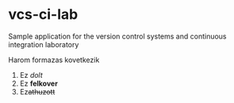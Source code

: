 # vcs-ci-lab
Sample application for the version control systems and continuous integration laboratory

Harom formazas kovetkezik
1. Ez *dolt*
2. Ez **felkover**
3. Ez~~athuzott~~